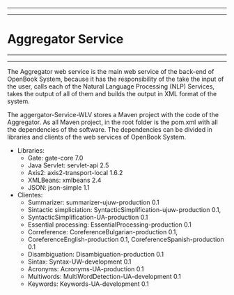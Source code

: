 **************************************************************************
**************************************************************************
# Aggregator Service
**************************************************************************
**************************************************************************


The Aggregator web service is the main web service of the back-end of 
OpenBook System, because it has the responsibility of the take the input
of the user, calls each of the Natural Language Processing (NLP) Services,
takes the output of all of them and builds the output in XML format of the 
system.

The aggergator-Service-WLV stores a Maven project with the code of the 
Aggregator. As all Maven project, in the root folder is the pom.xml with all 
the dependencies of the software. The dependencies can be divided in 
libraries and clients of the web services of OpenBook System.

* Libraries:
  * Gate: gate-core 7.0
  * Java Servlet: servlet-api 2.5
  * Axis2: axis2-transport-local 1.6.2
  * XMLBeans: xmlbeans 2.4
  * JSON: json-simple 1.1
* Clientes:
  * Summarizer: summarizer-ujuw-production 0.1
  * Sintactic simpliciation: SyntacticSimplification-ujuw-production 0.1,
  * SyntacticSimplification-UA-production 0.1
  * Essential processing: EssentialProcessing-production 0.1
  * Correference: CoreferenceBulgarian-production 0.1, 
  * CoreferenceEnglish-production 0.1, CoreferenceSpanish-production 0.1
  * Disambiguation: Disambiguation-production 0.1
  * Sintax: Syntax-UW-development 0.1
  * Acronyms: Acronyms-UA-production 0.1
  * Multiwords: MultiWordDetection-UA-development 0.1
  * Keywords: Keywords-UA-development 0.1